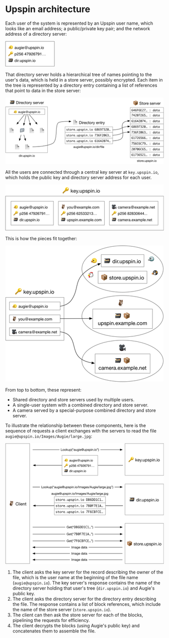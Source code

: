 # Upspin architecture

Each user of the system is represented by an Upspin user name, which looks like
an email address; a public/private key pair; and the network address of a
directory server:

<img src="./images/arch/user.png" width="157" alt="User diagram"/>

That directory server holds a hierarchical tree of names pointing to the user's
data, which is held in a store server, possibly encrypted.
Each item in the tree is represented by a directory entry containing a list of
references that point to data in the store server:

<img src="./images/arch/dirstore.png" width="674" alt="Directory and Store server diagram"/>

All the users are connected through a central key server at `key.upspin.io`,
which holds the public key and directory server address for each user.

<img src="./images/arch/key.png" width="527" alt="Key server diagram"/>

This is how the pieces fit together:

<img src="./images/arch/overall.png" width="503" alt="Overall system diagram"/>

From top to bottom, these represent:

- Shared directory and store servers used by multiple users.
- A single-user system with a combined directory and store server.
- A camera served by a special-purpose combined directory and store server.

To illustrate the relationship between these components, here is the sequence
of requests a client exchanges with the servers to read the file
`augie@upspin.io/Images/Augie/large.jpg`:

<img src="./images/arch/readfile.png" width="629" alt="Reading a file diagram"/>

1. The client asks the key server for the record describing the owner of the
   file, which is the user name at the beginning of the file name (`augie@upspin.io`).
   The key server's response contains the name of the directory server holding
   that user's tree (`dir.upspin.io`) and Augie's public key.
2. The client asks the directory server for the directory entry describing the
   file. The response contains a list of block references, which include the
   name of the store server (`store.upspin.io`).
3. The client can then ask the store server for each of the blocks, pipelining
   the requests for efficiency.
4. The client decrypts the blocks (using Augie's public key) and concatenates
   them to assemble the file.
